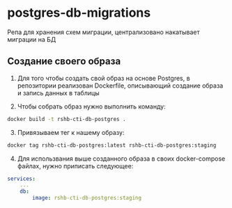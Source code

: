 # postgres-db-migrations

Репа для хранения схем миграции, централизовано накатывает миграции на БД

## Создание своего образа

1. Для того чтобы создать свой образ на основе Postgres, в репозитории реализован Dockerfile, описывающий создание образа и запись данных в таблицы

2. Чтобы собрать образ нужно выполнить команду:
```bash
docker build -t rshb-cti-db-postgres .
```

3. Привязываем тег к нашему образу:
```bash
docker tag rshb-cti-db-postgres:latest rshb-cti-db-postgres:staging
```

4. Для использвания выше созданного образа в своих docker-compose файлах, нужно приписать следующее:
```yaml
services:
    ...
    db:
        image: rshb-cti-db-postgres:staging    
```
